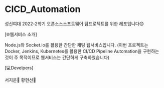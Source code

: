 # CICD_Automation

성신여대 2022-2학기 오픈소스소프트웨어 텀프로젝트를 위한 레포입니다😊

[🌐웹서비스 소개]

Node.js와 Socket.io를 활용한 간단한 채팅 웹서비스입니다.
(이번 프로젝트는 Docker, Jenkins, Kubernetes를 활용한 CI/CD Pipeline Automation을 구현하는 것이 주 목적이므로 웹서비스는 간단하게 구축하였습니다)

[💻Develpers]

서지운🚀
황현선🚀
